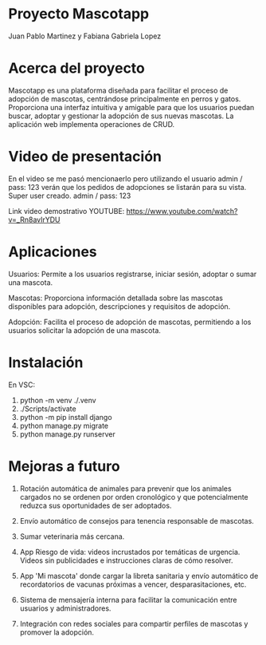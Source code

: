 # Proyecto Mascotapp

Juan Pablo Martinez y Fabiana Gabriela Lopez

# Acerca del proyecto

Mascotapp es una plataforma diseñada para facilitar el proceso de adopción de mascotas, centrándose principalmente en perros y gatos. Proporciona una interfaz intuitiva y amigable para que los usuarios puedan buscar, adoptar y gestionar la adopción de sus nuevas mascotas.
La aplicación web implementa operaciones de CRUD.

# Video de presentación

En el video se me pasó mencionaerlo pero utilizando el usuario admin / pass: 123 verán que los pedidos de adopciones se listarán para su vista. Super user creado. admin / pass: 123

Link video demostrativo YOUTUBE: https://www.youtube.com/watch?v=_Rn8avIrYDU
# Aplicaciones

Usuarios: Permite a los usuarios registrarse, iniciar sesión, adoptar o sumar una mascota.

Mascotas: Proporciona información detallada sobre las mascotas disponibles para adopción, descripciones y requisitos de adopción.

Adopción: Facilita el proceso de adopción de mascotas, permitiendo a los usuarios solicitar la adopción de una mascota.

# Instalación

En VSC:

1. python -m venv ./.venv
2. ./Scripts/activate
3. python -m pip install django
4. python manage.py migrate
5. python manage.py runserver

# Mejoras a futuro

1. Rotación automática de animales para prevenir que los animales cargados no se ordenen por orden cronológico y que potencialmente reduzca sus oportunidades de ser adoptados.

2. Envío automático de consejos para tenencia responsable de mascotas.

3. Sumar veterinaria más cercana.

4. App Riesgo de vida: videos incrustados por temáticas de urgencia. Videos sin publicidades e instrucciones claras de cómo resolver.

5. App 'Mi mascota' donde cargar la libreta sanitaria y envío automático de recordatorios de vacunas próximas a vencer, desparasitaciones, etc.

6. Sistema de mensajería interna para facilitar la comunicación entre usuarios y administradores.

7. Integración con redes sociales para compartir perfiles de mascotas y promover la adopción.
